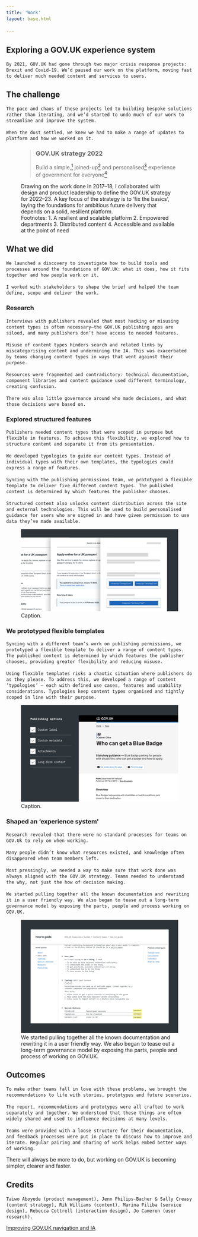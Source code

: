 ```yaml
---
title: 'Work'
layout: base.html

---
```


<!-- Section 1 The challenge -->

<section>
<div class="intro">
   <h1>Exploring a GOV.UK experience system</h1>
    
    By 2021, GOV.UK had gone through two major crisis response projects: Brexit and Covid-19. We’d paused our work on the platform, moving fast to deliver much needed content and services to users.  
</div> 
</section>

<section> 
<div class="grid">
  <div class="right">
   <h2>The challenge</h2>

    The pace and chaos of these projects led to building bespoke solutions rather than iterating, and we’d started to undo much of our work to streamline and improve the system.

    When the dust settled, we knew we had to make a range of updates to platform and how we worked on it. 
</div>
</div>

<figure class="grid">
  <div class="[ quote ] [ right ]">
    <blockquote><h3><span class="gov-logo">GOV.UK</span> strategy 2022</h3>
    Build a <span id="simple">simple,<a href="#fn1"><sup id="one">1</sup></span></a><span id="joined-up"> joined-up<a href="#fn2"><sup>2</sup></span></a>  and <span id="personalised">personalised<a href="#fn3"><sup id="three">3</sup></a></span> experience of government <span id="everyone"> for  everyone<a href="#fn4"><sup>4</sup></a></span>
    
  </blockquote>
  </div>

  <figcaption class="right">
      Drawing on the work done in 2017–18, I collaborated with design and product leadership to define the GOV.UK strategy for 2022–23. A key focus of the strategy is to ‘fix the basics’, laying the foundations for ambitious future delivery that depends on a solid, resilient platform.
    <div class="footnotes">
    Footnotes:
        <fn id=fn1>1. A resilient and scalable platform</fn>
        <fn id=fn2>2. Empowered departments</fn>
        <fn id=fn3>3. Distributed content</fn>
        <fn id=fn4>4. Accessible and available at the point of need</fn>
    </div>   
  </figcaption>
</figure>

<div class="grid">
  <div class="right">
   <h2>What we did</h2>

    We launched a discovery to investigate how to build tools and processes around the foundations of GOV.UK: what it does, how it fits together and how people work on it.

    I worked with stakeholders to shape the brief and helped the team define, scope and deliver the work.
 </div>
 </div>

  <div class="grid">
  <div class="right">
    <h3>Research</h3>

    Interviews with publishers revealed that most hacking or misusing content types is often necessary—the GOV.UK publishing apps are siloed, and many publishers don’t have access to needed features. 

    Misuse of content types hinders search and related links by miscategorising content and undermining the IA. This was exacerbated by teams changing content types in ways that went against their purpose. 

    Resources were fragmented and contradictory: technical documentation, component libraries and content guidance used different terminology, creating confusion. 

    There was also little governance around who made decisions, and what those decisions were based on.
</div>
</div>

<div class="grid">
<div class="right">
  <h3>Explored structured features</h3>

    Publishers needed content types that were scoped in purpose but flexible in features. To achieve this flexibility, we explored how to structure content and separate it from its presentation. 

    We developed typologies to guide our content types. Instead of individual types with their own templates, the typologies could express a range of features.

    Syncing with the publishing permissions team, we prototyped a flexible template to deliver five different content types. The published content is determined by which features the publisher chooses.

    Structured content also unlocks content distribution across the site and external technologies. This will be used to build personalised guidance for users who are signed in and have given permission to use data they’ve made available. 
</div>
</div>

<figure class="grid">
   <img  class="[ middle ]" src="/assets/images/personalised-guide.png"
    alt="doot doot"> 
   <figcaption class="[ right ]
   ">Caption.</figcaption>
  </figure>

<div class="grid">
<div class="right">
  <h3>We prototyped flexible templates</h3>

    Syncing with a different team’s work on publishing permissions, we prototyped a flexible template to deliver a range of content types. The published content is determined by which features the publisher chooses, providing greater flexibility and reducing misuse. 

    Using flexible templates risks a chaotic situation where publishers do as they please. To address this, we developed a range of content ‘typologies’ — each with defined use cases, features and usability considerations. Typologies keep content types organised and tightly scoped in line with their purpose.
</div>
</div>

<figure class="grid">
   <img  class="[ right ] [ ]" src="/assets/images/template.png"
    alt="doot doot"> 
   <figcaption class="right">Caption.</figcaption>
  </figure>

<div class="grid">  
<div class="right">
  <h3>Shaped an ‘experience system'</h3>

    Research revealed that there were no standard processes for teams on GOV.Uk to rely on when working. 

    Many people didn’t know what resources existed, and knowledge often disappeared when team members left.   

    Most pressingly, we needed a way to make sure that work done was always aligned with the GOV.UK strategy. Teams needed to understand the why, not just the how of decision making.

    We started pulling together all the known documentation and rewriting it in a user friendly way. We also began to tease out a long-term governance model by exposing the parts, people and process working on GOV.UK.
</div>
</div>

<figure class="grid">
   <img  class="[ middle ] [  ]" src="/assets/images/documentation.png"
    alt="doot doot"> 
   <figcaption class="right">We started pulling together all the known documentation and rewriting it in a user friendly way. We also began to tease out a long-term governance model by exposing the parts, people and process of working on GOV.UK.</figcaption>
  </figure>
</section>

<section>
<div class="grid">
<div class="right">
  <h2>Outcomes</h2>

    To make other teams fall in love with these problems, we brought the recommendations to life with stories, prototypes and future scenarios.

    The report, recommendations and prototypes were all crafted to work separately and together. We understood that these things are often widely shared and used to influence decisions at many levels. 

    Teams were provided with a loose structure for their documentation, and feedback processes were put in place to discuss how to improve and iterate. Regular pairing and sharing of work helps embed better ways of working.
</div>
</div>


  <div class="outro">
   
   There will always be more to do, but working on GOV.UK is becoming simpler, clearer and faster.
  </div>
</section>

<section>
<div class="grid">
<div class="right">
<div class="credits">
  <h2>Credits</h2>
 
    Taiwo Aboyede (product management), Jenn Philips-Bacher & Sally Creasy (content strategy), Rik Williams (content), Marina Filiba (service design), Rebecca Cottrell (interaction design), Jo Cameron (user research).
  </div>
  </div> 
</section>


<div class="[ grid ] [ pagination ]">
  <div class="right">
    <div class="prev">
      <a href="/taxonomy">Improving GOV.UK navigation and IA</a>
    </div>
  </div>
</div>

